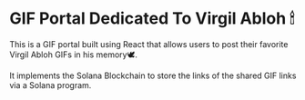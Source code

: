 # GIF Portal Dedicated To Virgil Abloh 🕯

This is a GIF portal built using React that allows users to post their favorite Virgil Abloh GIFs in his memory🕊.

It implements the Solana Blockchain to store the links of the shared GIF links via a Solana program. 
